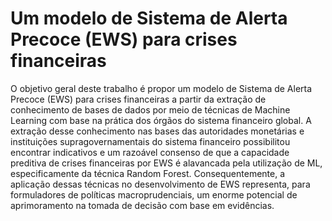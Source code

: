 # Um modelo de Sistema de Alerta Precoce (EWS) para crises financeiras
O objetivo geral deste trabalho é propor um modelo de Sistema de Alerta Precoce (EWS) para crises financeiras a partir da extração de conhecimento de bases de dados por meio de técnicas de Machine Learning com base na prática dos órgãos do sistema financeiro global. A extração desse conhecimento nas bases das autoridades monetárias e instituições supragovernamentais do sistema financeiro possibilitou encontrar indicativos e um razoável consenso de que a capacidade preditiva de crises financeiras por EWS é alavancada pela utilização de ML, especificamente da técnica Random Forest. Consequentemente, a aplicação dessas técnicas no desenvolvimento de EWS representa, para formuladores de políticas macroprudenciais, um enorme potencial de aprimoramento na tomada de decisão com base em evidências.
